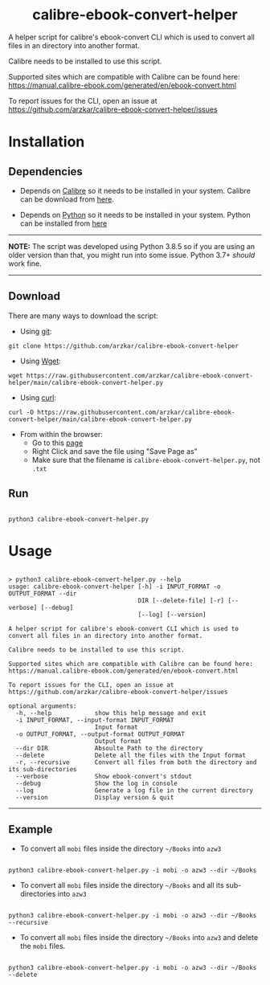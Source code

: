 <h1 align="center">calibre-ebook-convert-helper</h1>

A helper script for calibre's ebook-convert CLI which is used to convert all files in an directory into another format.<br>

Calibre needs to be installed to use this script.<br>

Supported sites which are compatible with Calibre can be found here: https://manual.calibre-ebook.com/generated/en/ebook-convert.html<br>

To report issues for the CLI, open an issue at https://github.com/arzkar/calibre-ebook-convert-helper/issues

# Installation

## Dependencies

- Depends on [Calibre](https://github.com/kovidgoyal/calibre) so it needs to be installed in your system. Calibre can be download from [here](https://calibre-ebook.com/download).

- Depends on [Python](https://www.python.org/) so it needs to be installed in your system. Python can be installed from [here](https://www.python.org/downloads/)

---

**NOTE:**
The script was developed using Python 3.8.5 so if you are using an older version than that, you might run into some issue. Python 3.7+ _should_ work fine.

---

## Download

There are many ways to download the script:

- Using [git](https://git-scm.com/downloads):

```
git clone https://github.com/arzkar/calibre-ebook-convert-helper
```

- Using [Wget](https://www.gnu.org/software/wget/):

```
wget https://raw.githubusercontent.com/arzkar/calibre-ebook-convert-helper/main/calibre-ebook-convert-helper.py
```

- Using [curl](https://curl.se/):

```
curl -O https://raw.githubusercontent.com/arzkar/calibre-ebook-convert-helper/main/calibre-ebook-convert-helper.py
```

- From within the browser:
  - Go to this [page](https://raw.githubusercontent.com/arzkar/calibre-ebook-convert-helper/main/calibre-ebook-convert-helper.py)
  - Right Click and save the file using "Save Page as"
  - Make sure that the filename is `calibre-ebook-convert-helper.py`, not `.txt`

## Run

```

python3 calibre-ebook-convert-helper.py

```

# Usage

```

> python3 calibre-ebook-convert-helper.py --help
usage: calibre-ebook-convert-helper [-h] -i INPUT_FORMAT -o OUTPUT_FORMAT --dir
                                    DIR [--delete-file] [-r] [--verbose] [--debug]
                                    [--log] [--version]

A helper script for calibre's ebook-convert CLI which is used to convert all files in an directory into another format.

Calibre needs to be installed to use this script.

Supported sites which are compatible with Calibre can be found here: https://manual.calibre-ebook.com/generated/en/ebook-convert.html

To report issues for the CLI, open an issue at https://github.com/arzkar/calibre-ebook-convert-helper/issues

optional arguments:
  -h, --help            show this help message and exit
  -i INPUT_FORMAT, --input-format INPUT_FORMAT
                        Input format
  -o OUTPUT_FORMAT, --output-format OUTPUT_FORMAT
                        Output format
  --dir DIR             Absoulte Path to the directory
  --delete              Delete all the files with the Input format
  -r, --recursive       Convert all files from both the directory and its sub-directories
  --verbose             Show ebook-convert's stdout
  --debug               Show the log in console
  --log                 Generate a log file in the current directory
  --version             Display version & quit
```

---

## Example

- To convert all `mobi` files inside the directory `~/Books` into `azw3`

```

python3 calibre-ebook-convert-helper.py -i mobi -o azw3 --dir ~/Books

```

- To convert all `mobi` files inside the directory `~/Books` and all its sub-directories into `azw3`

```

python3 calibre-ebook-convert-helper.py -i mobi -o azw3 --dir ~/Books --recursive

```

- To convert all `mobi` files inside the directory `~/Books` into `azw3` and delete the `mobi` files.

```

python3 calibre-ebook-convert-helper.py -i mobi -o azw3 --dir ~/Books --delete

```

